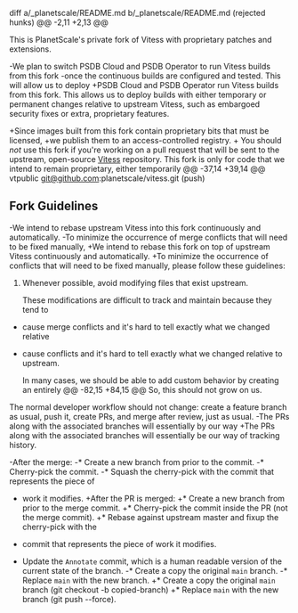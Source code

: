 diff a/_planetscale/README.md b/_planetscale/README.md	(rejected hunks)
@@ -2,11 +2,13 @@
 
 This is PlanetScale's private fork of Vitess with proprietary patches and extensions.
 
-We plan to switch PSDB Cloud and PSDB Operator to run Vitess builds from this fork
-once the continuous builds are configured and tested. This will allow us to deploy
+PSDB Cloud and PSDB Operator run Vitess builds from this fork. This allows us to deploy
 builds with either temporary or permanent changes relative to upstream Vitess,
 such as embargoed security fixes or extra, proprietary features.
 
+Since images built from this fork contain proprietary bits that must be licensed,
+we publish them to an access-controlled registry.
+
 You should _not_ use this fork if you're working on a pull request that will be sent
 to the upstream, open-source [Vitess](https://github.com/vitessio/vitess) repository.
 This fork is only for code that we intend to remain proprietary, either temporarily
@@ -37,14 +39,14 @@ vtpublic        git@github.com:planetscale/vitess.git (push)
 
 ## Fork Guidelines
 
-We intend to rebase upstream Vitess into this fork continuously and automatically.
-To minimize the occurrence of merge conflicts that will need to be fixed manually,
+We intend to rebase this fork on top of upstream Vitess continuously and automatically.
+To minimize the occurrence of conflicts that will need to be fixed manually,
 please follow these guidelines:
 
 1. Whenever possible, avoid modifying files that exist upstream.
 
    These modifications are difficult to track and maintain because they tend to
-   cause merge conflicts and it's hard to tell exactly what we changed relative
+   cause conflicts and it's hard to tell exactly what we changed relative
    to upstream.
 
    In many cases, we should be able to add custom behavior by creating an entirely
@@ -82,15 +84,15 @@ So, this should not grow on us.
 
 The normal developer workflow should not change: create a feature branch
 as usual, push it, create PRs, and merge after review, just as usual.
-The PRs along with the associated branches will essentially by our way
+The PRs along with the associated branches will essentially be our way
 of tracking history.
 
-After the merge:
-* Create a new branch from prior to the commit.
-* Cherry-pick the commit.
-* Squash the cherry-pick with the commit that represents the piece of
-  work it modifies.
+After the PR is merged:
+* Create a new branch from prior to the merge commit.
+* Cherry-pick the commit inside the PR (not the merge commit).
+* Rebase against upstream master and fixup the cherry-pick with the
+  commit that represents the piece of work it modifies.
 * Update the `Annotate` commit, which is a human readable version of
   the current state of the branch.
-* Create a copy the original `main` branch.
-* Replace `main` with the new branch.
+* Create a copy the original `main` branch (git checkout -b copied-branch)
+* Replace `main` with the new branch (git push --force).
